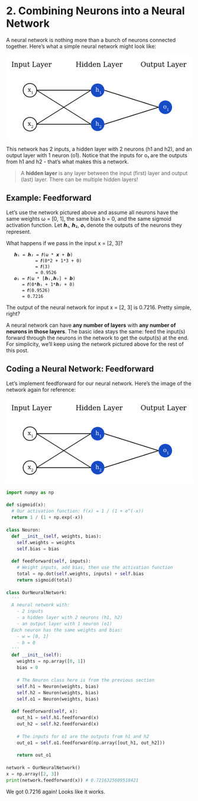 # 2. Combining Neurons into a Neural Network
A neural network is nothing more than a bunch of neurons connected together. Here’s what a simple neural network might look like:

![img_2.png](img_2.png)

This network has 2 inputs, a hidden layer with 2 neurons (h1 and h2), and an output layer with 1 neuron (o1). 
Notice that the inputs for o₁ are the outputs from h1 and h2 - that’s what makes this a network.

> A **hidden layer** is any layer between the input (first) layer and output (last) layer. There can be multiple hidden layers! 


## Example: Feedforward
Let’s use the network pictured above and assume all neurons have the same weights ω = [0, 1], the same bias b = 0, and the same sigmoid activation function. 
Let 𝙝₁, 𝙝₂, 𝒐₁ denote the outputs of the neurons they represent.

What happens if we pass in the input x = [2, 3]?
```
   𝙝₁ = 𝙝₂ = 𝒇(ω * 𝙭 + 𝙗)
           = 𝒇(0*2 + 1*3 + 0)
           = 𝒇(3)
           = 0.9526
   𝒐₁ = 𝒇(ω * [𝙝₁,𝙝₂] + 𝙗)
      = 𝒇(0*𝙝₁ + 1*𝙝₂ + 0)
      = 𝒇(0.9526)
      = 0.7216
```
The output of the neural network for input x = [2, 3] is 0.7216. Pretty simple, right?

A neural network can have **any number of layers** with **any number of neurons in those layers**. The basic idea stays the same: feed the input(s) forward through the neurons in the network to get the output(s) at the end. For simplicity, we’ll keep using the network pictured above for the rest of this post.


## Coding a Neural Network: Feedforward
Let’s implement feedforward for our neural network. Here’s the image of the network again for reference:

![img_3.png](img_3.png)

```python
import numpy as np

def sigmoid(x):
  # Our activation function: f(x) = 1 / (1 + e^(-x))
  return 1 / (1 + np.exp(-x))

class Neuron:
  def __init__(self, weights, bias):
    self.weights = weights
    self.bias = bias

  def feedforward(self, inputs):
    # Weight inputs, add bias, then use the activation function
    total = np.dot(self.weights, inputs) + self.bias
    return sigmoid(total)

class OurNeuralNetwork:
  '''
  A neural network with:
    - 2 inputs
    - a hidden layer with 2 neurons (h1, h2)
    - an output layer with 1 neuron (o1)
  Each neuron has the same weights and bias:
    - w = [0, 1]
    - b = 0
  '''
  def __init__(self):
    weights = np.array([0, 1])
    bias = 0

    # The Neuron class here is from the previous section
    self.h1 = Neuron(weights, bias)
    self.h2 = Neuron(weights, bias)
    self.o1 = Neuron(weights, bias)

  def feedforward(self, x):
    out_h1 = self.h1.feedforward(x)
    out_h2 = self.h2.feedforward(x)

    # The inputs for o1 are the outputs from h1 and h2
    out_o1 = self.o1.feedforward(np.array([out_h1, out_h2]))

    return out_o1

network = OurNeuralNetwork()
x = np.array([2, 3])
print(network.feedforward(x)) # 0.7216325609518421
```
We got 0.7216 again! Looks like it works.
